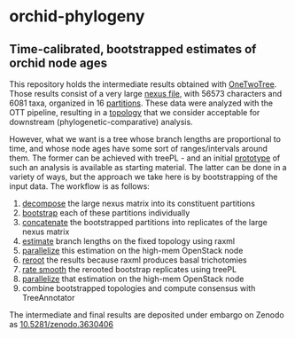 # orchid-phylogeny
## Time-calibrated, bootstrapped estimates of orchid node ages

This repository holds the intermediate results obtained with [OneTwoTree](http://onetwotree.tau.ac.il/).
Those results consist of a very large [nexus file](data/OneTwoTree_Output_1559897840/msa_nexus.txt.gz),
with 56573 characters and 6081 taxa, organized in 16 [partitions](data/raxml_partitions.txt). These data
were analyzed with the OTT pipeline, resulting in a [topology](data/OneTwoTree_Output_1559897840/Result_Tree_1559897840.tre)
that we consider acceptable for downstream (phylogenetic-comparative) analysis. 

However, what we want is a tree whose branch lengths are proportional to time, and whose node ages have
some sort of ranges/intervals around them. The former can be achieved with treePL - and an initial
[prototype](data/treePL_inputD9.txt) of such an analysis is available as starting material. The latter 
can be done in a variety of ways, but the approach we take here is by bootstrapping of the input data.
The workflow is as follows:

1. [decompose](script/split_nexus.pl) the large nexus matrix into its constituent partitions
2. [bootstrap](script/bootstrap.pl) each of these partitions individually
3. [concatenate](script/concat.pl) the bootstrapped partitions into replicates of the large nexus matrix
4. [estimate](script/raxml_wrap.pl) branch lengths on the fixed topology using raxml
5. [parallelize](script/raxml_wrap.sh) this estimation on the high-mem OpenStack node
6. [reroot](script/reroot.pl) the results because raxml produces basal trichotomies
7. [rate smooth](script/treePL_wrap.pl) the rerooted bootstrap replicates using treePL
8. [parallelize](script/treePL_wrap.sh) that estimation on the high-mem OpenStack node
9. combine bootstrapped topologies and compute consensus with TreeAnnotator

The intermediate and final results are deposited under embargo on Zenodo as 
[10.5281/zenodo.3630406](https://zenodo.org/deposit/3630406)
